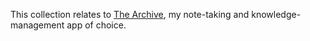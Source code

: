 This collection relates to [The Archive](https://zettelkasten.de/the-archive/), 
my note-taking and knowledge-management app of choice.
